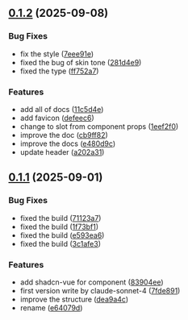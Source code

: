 ## [0.1.2](https://github.com/xiaoluoboding/vue-frimousse/compare/v0.1.1...v0.1.2) (2025-09-08)


### Bug Fixes

* fix the style ([7eee91e](https://github.com/xiaoluoboding/vue-frimousse/commit/7eee91e09c6d949c970e953c8390b313f27e4f33))
* fixed the bug of skin tone ([281d4e9](https://github.com/xiaoluoboding/vue-frimousse/commit/281d4e91753376fbca5d8a8d3b33ddcc8f706b20))
* fixed the type ([ff752a7](https://github.com/xiaoluoboding/vue-frimousse/commit/ff752a76bc650609908b35aac4f175be599d4b7a))


### Features

* add all of docs ([11c5d4e](https://github.com/xiaoluoboding/vue-frimousse/commit/11c5d4e046aaddd47a8427bfd0804cb55a3b9228))
* add favicon ([defeec6](https://github.com/xiaoluoboding/vue-frimousse/commit/defeec603bcc4f275d604eeda5b7eae39cb8a95d))
* change to slot from component props ([1eef2f0](https://github.com/xiaoluoboding/vue-frimousse/commit/1eef2f0a7882e50fcfaa671e9e0af81ab93f0381))
* improve the doc ([cb9ff82](https://github.com/xiaoluoboding/vue-frimousse/commit/cb9ff824c0f2d7a11714ee5b42b0c0e61b9f458f))
* improve the docs ([e480d9c](https://github.com/xiaoluoboding/vue-frimousse/commit/e480d9c6cfdbdd2786d4cd7e447386664d230c68))
* update header ([a202a31](https://github.com/xiaoluoboding/vue-frimousse/commit/a202a31afc4d4a73a13494d3a3e375431eb4fb05))



## [0.1.1](https://github.com/xiaoluoboding/vue-frimousse/compare/e64079d865e1ef0a5c1750402df51de070736bc7...v0.1.1) (2025-09-01)


### Bug Fixes

* fixed the build ([71123a7](https://github.com/xiaoluoboding/vue-frimousse/commit/71123a76faa2548051fa99347a5cf9a2c8cedd06))
* fixed the build ([1f73bf1](https://github.com/xiaoluoboding/vue-frimousse/commit/1f73bf1fb98c2f923bf0fedc2a1ae77ecca11b92))
* fixed the build ([e593ea6](https://github.com/xiaoluoboding/vue-frimousse/commit/e593ea669721c201e4eefe6d4cee6f98a8eb1813))
* fixed the build ([3c1afe3](https://github.com/xiaoluoboding/vue-frimousse/commit/3c1afe3eacdff4948cd95a4e4b030bce44e57bc6))


### Features

* add shadcn-vue for component ([83904ee](https://github.com/xiaoluoboding/vue-frimousse/commit/83904eed3adb7e10071885a876ded2c7c6042b88))
* first version write by claude-sonnet-4 ([7fde891](https://github.com/xiaoluoboding/vue-frimousse/commit/7fde891541f1d8c07d7643f2183bddef232ad783))
* improve the structure ([dea9a4c](https://github.com/xiaoluoboding/vue-frimousse/commit/dea9a4cf1122ca5f2ed1c00a200a4dd613fa0e68))
* rename ([e64079d](https://github.com/xiaoluoboding/vue-frimousse/commit/e64079d865e1ef0a5c1750402df51de070736bc7))



